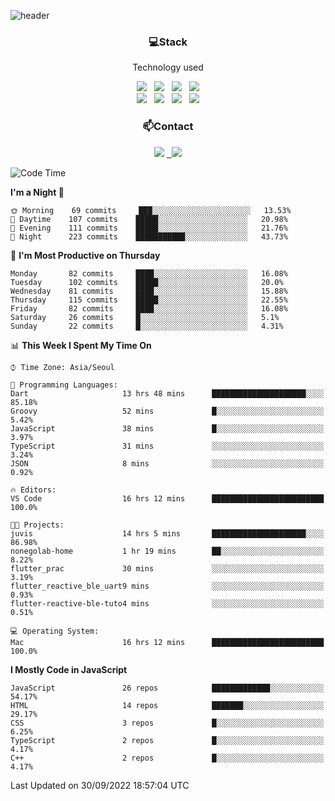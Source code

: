 ![header](https://capsule-render.vercel.app/api?type=waving&color=gradient&height=200&text=Che-ri&fontAlign=70&fontAlignY=40&animation=twinkling)

<h3 align="center">💻Stack</h3>
<p align="center">Technology used</p>
<div align="center"><img src="https://img.shields.io/badge/HTML5-e74c3c?style=flat-square&logo=HTML5&logoColor=white"></img> &nbsp <img src="https://img.shields.io/badge/CSS3-0A84FF?style=flat-square&logo=CSS3&logoColor=white"></img> &nbsp <img src="https://img.shields.io/badge/tailwind%2Dcss-06B6D4?style=flat-square&logo=tailwindcss&logoColor=white"/></a> &nbsp <img src="https://img.shields.io/badge/styled%2Dcomponents-DB7093?style=flat-square&logo=styled%2Dcomponents&logoColor=white"/></a>
<br><img src="https://img.shields.io/badge/JavaScript-FFCD11?style=flat-square&logo=JavaScript&logoColor=white"></img> &nbsp <img src="https://img.shields.io/badge/React-00BCF6?style=flat-square&logo=React&logoColor=white"></img> &nbsp <img src="https://img.shields.io/badge/Redux-764ABC?style=flat-square&logo=Redux&logoColor=white"/> &nbsp <img src="https://img.shields.io/badge/Zustand-582D3E?style=flat-square&logo=Zustand&logoColor=white"/></a></div> 

<h3 align="center">📫Contact</h3>
<div align="center"><a href="https://cheri.tistory.com/"><img src="https://img.shields.io/badge/Cheri-AD29B6?style=flat-square&logo=Tidal&logoColor=white"/></a> <a href="rnjs1135@gmail.com"> &nbsp <img src="https://img.shields.io/badge/Gmail-EA4335?style=flat-square&logo=Gmail&logoColor=white"/></a></div>

<!--START_SECTION:waka-->
![Code Time](http://img.shields.io/badge/Code%20Time-1%2C604%20hrs%2034%20mins-blue)

**I'm a Night 🦉** 

```text
🌞 Morning    69 commits     ███░░░░░░░░░░░░░░░░░░░░░░   13.53% 
🌆 Daytime    107 commits    █████░░░░░░░░░░░░░░░░░░░░   20.98% 
🌃 Evening    111 commits    █████░░░░░░░░░░░░░░░░░░░░   21.76% 
🌙 Night      223 commits    ███████████░░░░░░░░░░░░░░   43.73%

```
📅 **I'm Most Productive on Thursday** 

```text
Monday       82 commits     ████░░░░░░░░░░░░░░░░░░░░░   16.08% 
Tuesday      102 commits    █████░░░░░░░░░░░░░░░░░░░░   20.0% 
Wednesday    81 commits     ████░░░░░░░░░░░░░░░░░░░░░   15.88% 
Thursday     115 commits    █████░░░░░░░░░░░░░░░░░░░░   22.55% 
Friday       82 commits     ████░░░░░░░░░░░░░░░░░░░░░   16.08% 
Saturday     26 commits     █░░░░░░░░░░░░░░░░░░░░░░░░   5.1% 
Sunday       22 commits     █░░░░░░░░░░░░░░░░░░░░░░░░   4.31%

```


📊 **This Week I Spent My Time On** 

```text
⌚︎ Time Zone: Asia/Seoul

💬 Programming Languages: 
Dart                     13 hrs 48 mins      █████████████████████░░░░   85.18% 
Groovy                   52 mins             █░░░░░░░░░░░░░░░░░░░░░░░░   5.42% 
JavaScript               38 mins             █░░░░░░░░░░░░░░░░░░░░░░░░   3.97% 
TypeScript               31 mins             ░░░░░░░░░░░░░░░░░░░░░░░░░   3.24% 
JSON                     8 mins              ░░░░░░░░░░░░░░░░░░░░░░░░░   0.92%

🔥 Editors: 
VS Code                  16 hrs 12 mins      █████████████████████████   100.0%

🐱‍💻 Projects: 
juvis                    14 hrs 5 mins       █████████████████████░░░░   86.98% 
nonegolab-home           1 hr 19 mins        ██░░░░░░░░░░░░░░░░░░░░░░░   8.22% 
flutter_prac             30 mins             ░░░░░░░░░░░░░░░░░░░░░░░░░   3.19% 
flutter_reactive_ble_uart9 mins              ░░░░░░░░░░░░░░░░░░░░░░░░░   0.93% 
flutter-reactive-ble-tuto4 mins              ░░░░░░░░░░░░░░░░░░░░░░░░░   0.51%

💻 Operating System: 
Mac                      16 hrs 12 mins      █████████████████████████   100.0%

```

**I Mostly Code in JavaScript** 

```text
JavaScript               26 repos            █████████████░░░░░░░░░░░░   54.17% 
HTML                     14 repos            ███████░░░░░░░░░░░░░░░░░░   29.17% 
CSS                      3 repos             █░░░░░░░░░░░░░░░░░░░░░░░░   6.25% 
TypeScript               2 repos             █░░░░░░░░░░░░░░░░░░░░░░░░   4.17% 
C++                      2 repos             █░░░░░░░░░░░░░░░░░░░░░░░░   4.17%

```



 Last Updated on 30/09/2022 18:57:04 UTC
<!--END_SECTION:waka-->
